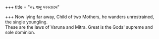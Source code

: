 +++
title = "०६ शयुः परस्तादध"

+++
Now lying far away, Child of two Mothers, he wanders unrestrained, the single youngling.  
     These are the laws of Varuna and Mitra. Great is the Gods' supreme and sole dominion.